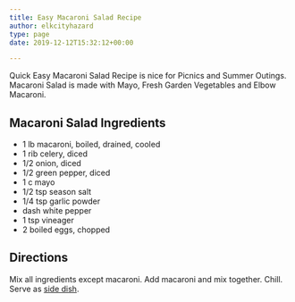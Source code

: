```yaml
---
title: Easy Macaroni Salad Recipe
author: elkcityhazard
type: page
date: 2019-12-12T15:32:12+00:00

---
```

Quick Easy Macaroni Salad Recipe is nice for Picnics and Summer Outings. Macaroni Salad is made with Mayo, Fresh Garden Vegetables and Elbow Macaroni.

## Macaroni Salad Ingredients

  * 1 lb macaroni, boiled, drained, cooled
  * 1 rib celery, diced
  * 1/2 onion, diced
  * 1/2 green pepper, diced
  * 1 c mayo
  * 1/2 tsp season salt
  * 1/4 tsp garlic powder
  * dash white pepper
  * 1 tsp vineager
  * 2 boiled eggs, chopped

## Directions

Mix all ingredients except macaroni. Add macaroni and mix together. Chill. Serve as [side dish][1].

 [1]: /wordpress/institutional-recipes-for-200/easy-side-dishes/